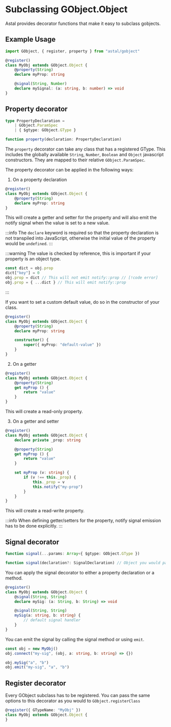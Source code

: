 # Subclassing GObject.Object

Astal provides decorator functions that make it easy to subclass gobjects.

## Example Usage

```ts
import GObject, { register, property } from "astal/gobject"

@register()
class MyObj extends GObject.Object {
    @property(String)
    declare myProp: string

    @signal(String, Number)
    declare mySignal: (a: string, b: number) => void
}
```

## Property decorator

```ts
type PropertyDeclaration =
    | GObject.ParamSpec
    | { $gtype: GObject.GType }

function property(declaration: PropertyDeclaration)
```

The `property` decorator can take any class that has a registered GType.
This includes the globally available `String`, `Number`, `Boolean` and `Object`
javascript constructors. They are mapped to their relative `GObject.ParamSpec`.

The property decorator can be applied in the following ways:

1. On a property declaration

```ts {3,4}
@register()
class MyObj extends GObject.Object {
    @property(String)
    declare myProp: string
}
```

This will create a getter and setter for the property and will also
emit the notify signal when the value is set to a new value.

:::info
The `declare` keyword is required so that the property declaration
is not transpiled into JavaScript, otherwise the initial value of the
property would be `undefined`.
:::

:::warning
The value is checked by reference, this is important if your
property is an object type.

```ts
const dict = obj.prop
dict["key"] = 0
obj.prop = dict // This will not emit notify::prop // [!code error]
obj.prop = { ...dict } // This will emit notify::prop
```

:::

If you want to set a custom default value, do so in the constructor of your class.

```ts {7}
@register()
class MyObj extends GObject.Object {
    @property(String)
    declare myProp: string

    constructor() {
        super({ myProp: "default-value" })
    }
}
```

2. On a getter

```ts {3,4}
@register()
class MyObj extends GObject.Object {
    @property(String)
    get myProp () {
        return "value"
    }
}
```

This will create a read-only property.

3. On a getter and setter

```ts {5,6,10}
@register()
class MyObj extends GObject.Object {
    declare private _prop: string

    @property(String)
    get myProp () {
        return "value"
    }

    set myProp (v: string) {
        if (v !== this._prop) {
            this._prop = v
            this.notify("my-prop")
        }
    }
}
```

This will create a read-write property.

:::info
When defining getter/setters for the property, notify signal emission has to be done explicitly.
:::

## Signal decorator

```ts
function signal(...params: Array<{ $gtype: GObject.GType })

function signal(declaration?: SignalDeclaration) // Object you would pass to GObject.registerClass
```

You can apply the signal decorator to either a property declaration or a method.

```ts {3,4,6,7}
@register()
class MyObj extends GObject.Object {
    @signal(String, String)
    declare mySig: (a: String, b: String) => void

    @signal(String, String)
    mySig(a: string, b: string) {
        // default signal handler
    }
}
```

You can emit the signal by calling the signal method or using `emit`.

```ts
const obj = new MyObj()
obj.connect("my-sig", (obj, a: string, b: string) => {})

obj.mySig("a", "b")
obj.emit("my-sig", "a", "b")
```

## Register decorator

Every GObject subclass has to be registered. You can pass the same options
to this decorator as you would to `GObject.registerClass`

```ts
@register({ GTypeName: "MyObj" })
class MyObj extends GObject.Object {
}
```
